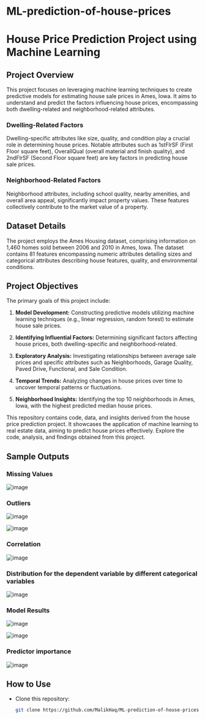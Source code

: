 # ML-prediction-of-house-prices

# House Price Prediction Project using Machine Learning

## Project Overview

This project focuses on leveraging machine learning techniques to create predictive models for estimating house sale prices in Ames, Iowa. It aims to understand and predict the factors influencing house prices, encompassing both dwelling-related and neighborhood-related attributes.

### Dwelling-Related Factors

Dwelling-specific attributes like size, quality, and condition play a crucial role in determining house prices. Notable attributes such as 1stFlrSF (First Floor square feet), OverallQual (overall material and finish quality), and 2ndFlrSF (Second Floor square feet) are key factors in predicting house sale prices.

### Neighborhood-Related Factors

Neighborhood attributes, including school quality, nearby amenities, and overall area appeal, significantly impact property values. These features collectively contribute to the market value of a property.

## Dataset Details

The project employs the Ames Housing dataset, comprising information on 1,460 homes sold between 2006 and 2010 in Ames, Iowa. The dataset contains 81 features encompassing numeric attributes detailing sizes and categorical attributes describing house features, quality, and environmental conditions.

## Project Objectives

The primary goals of this project include:

1. **Model Development:** Constructing predictive models utilizing machine learning techniques (e.g., linear regression, random forest) to estimate house sale prices.
  
2. **Identifying Influential Factors:** Determining significant factors affecting house prices, both dwelling-specific and neighborhood-related.
  
3. **Exploratory Analysis:** Investigating relationships between average sale prices and specific attributes such as Neighborhoods, Garage Quality, Paved Drive, Functional, and Sale Condition.
  
4. **Temporal Trends:** Analyzing changes in house prices over time to uncover temporal patterns or fluctuations.
  
5. **Neighborhood Insights:** Identifying the top 10 neighborhoods in Ames, Iowa, with the highest predicted median house prices.

This repository contains code, data, and insights derived from the house price prediction project. It showcases the application of machine learning to real estate data, aiming to predict house prices effectively. Explore the code, analysis, and findings obtained from this project.


## Sample Outputs

### Missing Values

![image](https://github.com/MalikHaq/ML-prediction-of-house-prices/assets/150603131/06831e37-1ccf-4206-bb0a-37cd8375fcf6)


### Outliers

![image](https://github.com/MalikHaq/ML-prediction-of-house-prices/assets/150603131/02b67f2e-9f7f-4c69-a6f3-5548b2321985)

![image](https://github.com/MalikHaq/ML-prediction-of-house-prices/assets/150603131/09d02e2d-e9e6-4c9f-87f9-2455a98cd09e)



### Correlation

![image](https://github.com/MalikHaq/ML-prediction-of-house-prices/assets/150603131/4942d89e-1300-4c82-8358-c73f6b5fbc54)


### Distribution for the dependent variable by different categorical variables

![image](https://github.com/MalikHaq/ML-prediction-of-house-prices/assets/150603131/3d5a35d0-b802-4b43-90ac-fdaf8ae57918)

### Model Results

![image](https://github.com/MalikHaq/ML-prediction-of-house-prices/assets/150603131/bd3f3423-a46b-4c45-a364-d204d62eaa0b)

![image](https://github.com/MalikHaq/ML-prediction-of-house-prices/assets/150603131/1f817e1e-87c7-4aeb-ae24-d73813d6f964)


### Predictor importance

![image](https://github.com/MalikHaq/ML-prediction-of-house-prices/assets/150603131/7f6ba4cf-2aab-44e5-92d5-c1df645d7e7b)


## How to Use

- Clone this repository:
  ```bash
  git clone https://github.com/MalikHaq/ML-prediction-of-house-prices.git
